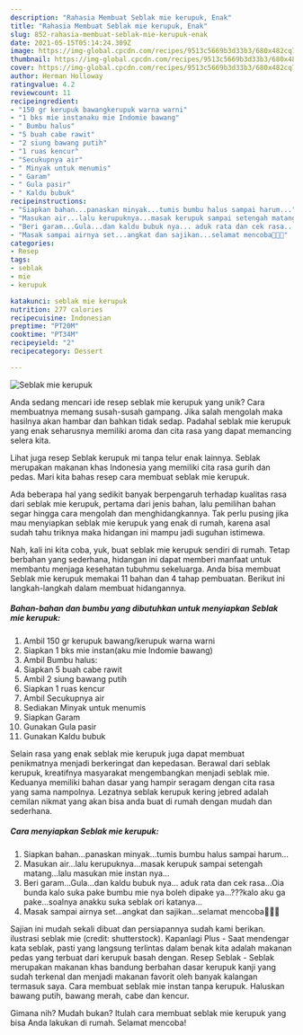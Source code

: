 ```yaml
---
description: "Rahasia Membuat Seblak mie kerupuk, Enak"
title: "Rahasia Membuat Seblak mie kerupuk, Enak"
slug: 852-rahasia-membuat-seblak-mie-kerupuk-enak
date: 2021-05-15T05:14:24.309Z
image: https://img-global.cpcdn.com/recipes/9513c5669b3d33b3/680x482cq70/seblak-mie-kerupuk-foto-resep-utama.jpg
thumbnail: https://img-global.cpcdn.com/recipes/9513c5669b3d33b3/680x482cq70/seblak-mie-kerupuk-foto-resep-utama.jpg
cover: https://img-global.cpcdn.com/recipes/9513c5669b3d33b3/680x482cq70/seblak-mie-kerupuk-foto-resep-utama.jpg
author: Herman Holloway
ratingvalue: 4.2
reviewcount: 11
recipeingredient:
- "150 gr kerupuk bawangkerupuk warna warni"
- "1 bks mie instanaku mie Indomie bawang"
- " Bumbu halus"
- "5 buah cabe rawit"
- "2 siung bawang putih"
- "1 ruas kencur"
- "Secukupnya air"
- " Minyak untuk menumis"
- " Garam"
- " Gula pasir"
- " Kaldu bubuk"
recipeinstructions:
- "Siapkan bahan...panaskan minyak...tumis bumbu halus sampai harum..."
- "Masukan air...lalu kerupuknya...masak kerupuk sampai setengah matang...lalu masukan mie instan nya..."
- "Beri garam...Gula...dan kaldu bubuk nya... aduk rata dan cek rasa...Oia bunda kalo suka pake bumbu mie nya boleh dipake ya...???kalo aku ga pake...soalnya anakku suka seblak ori katanya..."
- "Masak sampai airnya set...angkat dan sajikan...selamat mencoba🤗💞🌸"
categories:
- Resep
tags:
- seblak
- mie
- kerupuk

katakunci: seblak mie kerupuk 
nutrition: 277 calories
recipecuisine: Indonesian
preptime: "PT20M"
cooktime: "PT34M"
recipeyield: "2"
recipecategory: Dessert

---
```



![Seblak mie kerupuk](https://img-global.cpcdn.com/recipes/9513c5669b3d33b3/680x482cq70/seblak-mie-kerupuk-foto-resep-utama.jpg)

Anda sedang mencari ide resep seblak mie kerupuk yang unik? Cara membuatnya memang susah-susah gampang. Jika salah mengolah maka hasilnya akan hambar dan bahkan tidak sedap. Padahal seblak mie kerupuk yang enak seharusnya memiliki aroma dan cita rasa yang dapat memancing selera kita.

Lihat juga resep Seblak kerupuk mi tanpa telur enak lainnya. Seblak merupakan makanan khas Indonesia yang memiliki cita rasa gurih dan pedas. Mari kita bahas resep cara membuat seblak mie kerupuk.

Ada beberapa hal yang sedikit banyak berpengaruh terhadap kualitas rasa dari seblak mie kerupuk, pertama dari jenis bahan, lalu pemilihan bahan segar hingga cara mengolah dan menghidangkannya. Tak perlu pusing jika mau menyiapkan seblak mie kerupuk yang enak di rumah, karena asal sudah tahu triknya maka hidangan ini mampu jadi suguhan istimewa.


Nah, kali ini kita coba, yuk, buat seblak mie kerupuk sendiri di rumah. Tetap berbahan yang sederhana, hidangan ini dapat memberi manfaat untuk membantu menjaga kesehatan tubuhmu sekeluarga. Anda bisa membuat Seblak mie kerupuk memakai 11 bahan dan 4 tahap pembuatan. Berikut ini langkah-langkah dalam membuat hidangannya.

<!--inarticleads1-->

##### Bahan-bahan dan bumbu yang dibutuhkan untuk menyiapkan Seblak mie kerupuk:

1. Ambil 150 gr kerupuk bawang/kerupuk warna warni
1. Siapkan 1 bks mie instan(aku mie Indomie bawang)
1. Ambil  Bumbu halus:
1. Siapkan 5 buah cabe rawit
1. Ambil 2 siung bawang putih
1. Siapkan 1 ruas kencur
1. Ambil Secukupnya air
1. Sediakan  Minyak untuk menumis
1. Siapkan  Garam
1. Gunakan  Gula pasir
1. Gunakan  Kaldu bubuk


Selain rasa yang enak seblak mie kerupuk juga dapat membuat penikmatnya menjadi berkeringat dan kepedasan. Berawal dari seblak kerupuk, kreatifnya masyarakat mengembangkan menjadi seblak mie. Keduanya memiliki bahan dasar yang hampir seragam dengan cita rasa yang sama nampolnya. Lezatnya seblak kerupuk kering jebred adalah cemilan nikmat yang akan bisa anda buat di rumah dengan mudah dan sederhana. 

<!--inarticleads2-->

##### Cara menyiapkan Seblak mie kerupuk:

1. Siapkan bahan...panaskan minyak...tumis bumbu halus sampai harum...
1. Masukan air...lalu kerupuknya...masak kerupuk sampai setengah matang...lalu masukan mie instan nya...
1. Beri garam...Gula...dan kaldu bubuk nya... aduk rata dan cek rasa...Oia bunda kalo suka pake bumbu mie nya boleh dipake ya...???kalo aku ga pake...soalnya anakku suka seblak ori katanya...
1. Masak sampai airnya set...angkat dan sajikan...selamat mencoba🤗💞🌸


Sajian ini mudah sekali dibuat dan persiapannya sudah kami berikan. ilustrasi seblak mie (credit: shutterstock). Kapanlagi Plus - Saat mendengar kata seblak, pasti yang langsung terlintas dalam benak kita adalah makanan pedas yang terbuat dari kerupuk basah dengan. Resep Seblak - Seblak merupakan makanan khas bandung berbahan dasar kerupuk kanji yang sudah terkenal dan menjadi makanan favorit oleh banyak kalangan termasuk saya. Cara membuat seblak mie instan tanpa kerupuk. Haluskan bawang putih, bawang merah, cabe dan kencur. 

Gimana nih? Mudah bukan? Itulah cara membuat seblak mie kerupuk yang bisa Anda lakukan di rumah. Selamat mencoba!
